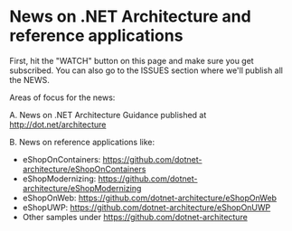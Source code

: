 # News on .NET Architecture and reference applications

First, hit the "WATCH" button on this page and make sure you get subscribed.
You can also go to the ISSUES section where we'll publish all the NEWS.

Areas of focus for the news:

A. News on .NET Architecture Guidance published at http://dot.net/architecture  

B. News on reference applications like:
- eShopOnContainers: https://github.com/dotnet-architecture/eShopOnContainers
- eShopModernizing: https://github.com/dotnet-architecture/eShopModernizing
- eShopOnWeb: https://github.com/dotnet-architecture/eShopOnWeb
- eShopUWP: https://github.com/dotnet-architecture/eShopOnUWP
- Other samples under https://github.com/dotnet-architecture

